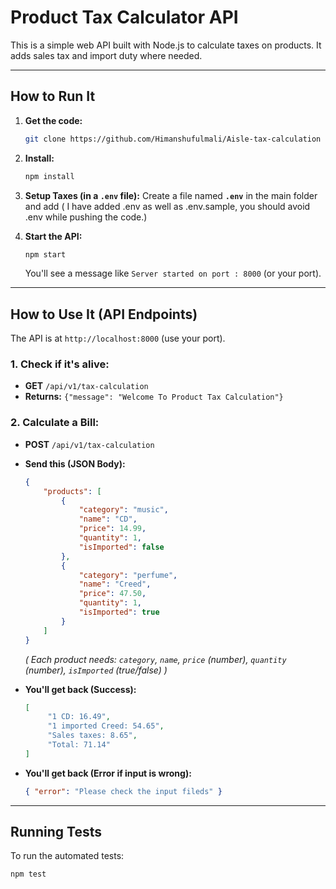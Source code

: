 # Product Tax Calculator API

This is a simple web API built with Node.js to calculate taxes on products. It adds sales tax and import duty where needed.

---

## How to Run It

1.  **Get the code:**
    ```bash
    git clone https://github.com/Himanshufulmali/Aisle-tax-calculation
    ```

2.  **Install:**
    ```bash
    npm install
    ```

3.  **Setup Taxes (in a `.env` file):**
    Create a file named **`.env`** in the main folder and add ( I have added .env as well as .env.sample, you should avoid .env while pushing the code.)

4.  **Start the API:**
    ```bash
    npm start
    ```
    You'll see a message like `Server started on port : 8000` (or your port).

---

## How to Use It (API Endpoints)

The API is at `http://localhost:8000` (use your port).

### 1. Check if it's alive:

* **GET** `/api/v1/tax-calculation`
* **Returns:** `{"message": "Welcome To Product Tax Calculation"}`

### 2. Calculate a Bill:

* **POST** `/api/v1/tax-calculation`
* **Send this (JSON Body):**
    ```json
    {
        "products": [
            { 
                "category": "music", 
                "name": "CD", 
                "price": 14.99, 
                "quantity": 1,
                "isImported": false 
            },
            { 
                "category": "perfume", 
                "name": "Creed", 
                "price": 47.50, 
                "quantity": 1, 
                "isImported": true 
            }
        ]
    }
    ```
    *( Each product needs: `category`, `name`, `price` (number), `quantity` (number), `isImported` (true/false) )*

* **You'll get back (Success):**
    ```json
    [
         "1 CD: 16.49",
         "1 imported Creed: 54.65",
         "Sales taxes: 8.65",
         "Total: 71.14"
    ]
    ```
* **You'll get back (Error if input is wrong):**
    ```json
    { "error": "Please check the input fileds" }
    ```

---

## Running Tests

To run the automated tests:

```bash
npm test